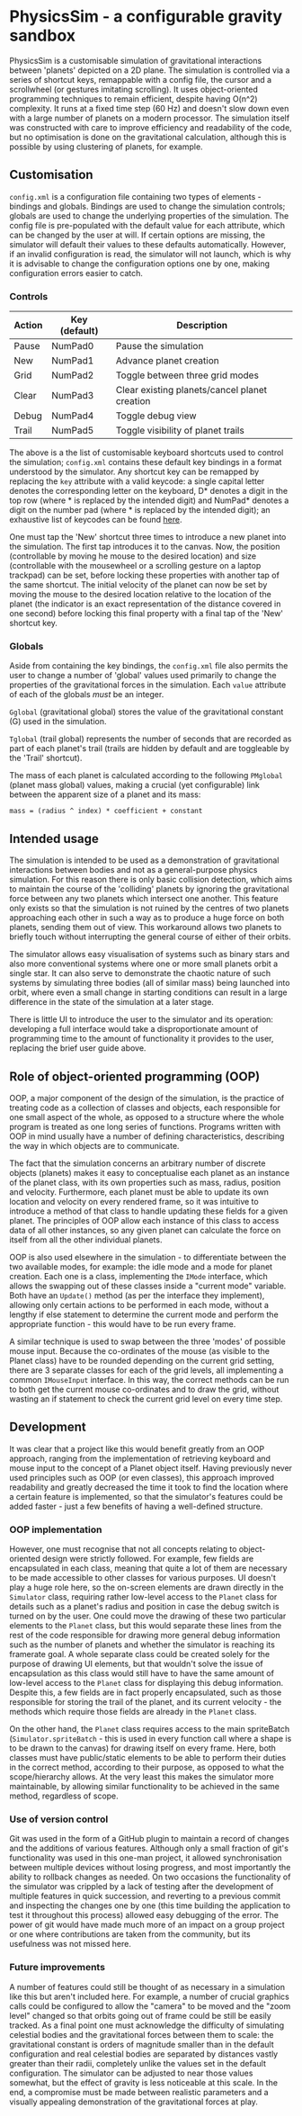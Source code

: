 # PhysicsSim - a configurable gravity sandbox

PhysicsSim is a customisable simulation of gravitational interactions between 'planets' depicted on a 2D plane. The simulation is controlled via a series of shortcut keys, remappable with a config file, the cursor and a scrollwheel (or gestures imitating scrolling). It uses object-oriented programming techniques to remain efficient, despite having O(n^2) complexity. It runs at a fixed time step (60 Hz) and doesn't slow down even with a large number of planets on a modern processor. The simulation itself was constructed with care to improve efficiency and readability of the code, but no optimisation is done on the gravitational calculation, although this is possible by using clustering of planets, for example.

## Customisation

`config.xml` is a configuration file containing two types of elements - bindings and globals. Bindings are used to change the simulation controls; globals are used to change the underlying properties of the simulation. The config file is pre-populated with the default value for each attribute, which can be changed by the user at will. If certain options are missing, the simulator will default their values to these defaults automatically. However, if an invalid configuration is read, the simulator will not launch, which is why it is advisable to change the configuration options one by one, making configuration errors easier to catch.

### Controls

| Action | Key (default) | Description                                  |
|--------|---------------|----------------------------------------------|
| Pause  | NumPad0       | Pause the simulation                         |
| New    | NumPad1       | Advance planet creation                      |
| Grid   | NumPad2       | Toggle between three grid modes              |
| Clear  | NumPad3       | Clear existing planets/cancel planet creation|
| Debug  | NumPad4       | Toggle debug view                            |
| Trail  | NumPad5       | Toggle visibility of planet trails           |

The above is a the list of customisable keyboard shortcuts used to control the simulation; `config.xml` contains these default key bindings in a format understood by the simulator.  Any shortcut key can be remapped by replacing the `key` attribute with a valid keycode: a single capital letter denotes the corresponding letter on the keyboard, D* denotes a digit in the top row (where * is replaced by the intended digit) and NumPad* denotes a digit on the number pad (where * is replaced by the intended digit); an exhaustive list of keycodes can be found [here](https://docs.microsoft.com/en-us/dotnet/api/system.windows.forms.keys?view=netframework-4.7.2#fields).

One must tap the 'New' shortcut three times to introduce a new planet into the simulation. The first tap introduces it to the canvas. Now, the position (controllable by moving he mouse to the desired location) and size (controllable with the mousewheel or a scrolling gesture on a laptop trackpad) can be set, before locking these properties with another tap of the same shortcut. The initial velocity of the planet can now be set by moving the mouse to the desired location relative to the location of the planet (the indicator is an exact representation of the distance covered in one second) before locking this final property with a final tap of the 'New' shortcut key.

### Globals

Aside from containing the key bindings, the `config.xml` file also permits the user to change a number of 'global' values used primarily to change the properties of the gravitational forces in the simulation. Each `value` attribute of each of the globals _must_ be an integer.

`Gglobal` (gravitational global) stores the value of the gravitational constant (G) used in the simulation.
 
`Tglobal` (trail global) represents the number of seconds that are recorded as part of each planet's trail (trails are hidden by default and are toggleable by the 'Trail' shortcut).
 
The mass of each planet is calculated according to the following `PMglobal` (planet mass global) values, making a crucial (yet configurable) link between the apparent size of a planet and its mass:

`mass = (radius ^ index) * coefficient + constant`

## Intended usage

The simulation is intended to be used as a demonstration of gravitational interactions between bodies and not as a general-purpose physics simulation. For this reason there is only basic collision detection, which aims to maintain the course of the 'colliding' planets by ignoring the gravitational force between any two planets which intersect one another. This feature only exists so that the simulation is not ruined by the centres of two planets approaching each other in such a way as to produce a huge force on both planets, sending them out of view. This workaround allows two planets to briefly touch without interrupting the general course of either of their orbits.

The simulator allows easy visualisation of systems such as binary stars and also more conventional systems where one or more small planets orbit a single star. It can also serve to demonstrate the chaotic nature of such systems by simulating three bodies (all of similar mass) being launched into orbit, where even a small change in starting conditions can result in a large difference in the state of the simulation at a later stage.

There is little UI to introduce the user to the simulator and its operation: developing a full interface would take a disproportionate amount of programming time to the amount of functionality it provides to the user, replacing the brief user guide above.

## Role of object-oriented programming (OOP)

OOP, a major component of the design of the simulation, is the practice of treating code as a collection of classes and objects, each responsible for one small aspect of the whole, as opposed to a structure where the whole program is treated as one long series of functions. Programs written with OOP in mind usually have a number of defining characteristics, describing the way in which objects are to communicate.

The fact that the simulation concerns an arbitrary number of discrete objects (planets) makes it easy to conceptualise each planet as an instance of the planet class, with its own properties such as mass, radius, position and velocity. Furthermore, each planet must be able to update its own location and velocity on every rendered frame, so it was intuitive to introduce a method of that class to handle updating these fields for a given planet. The principles of OOP allow each instance of this class to access data of all other instances, so any given planet can calculate the force on itself from all the other individual planets.

OOP is also used elsewhere in the simulation - to differentiate between the two available modes, for example: the idle mode and a mode for planet creation. Each one is a class, implementing the `IMode` interface, which allows the swapping out of these classes inside a "current mode" variable. Both have an `Update()` method (as per the interface they implement), allowing only certain actions to be performed in each mode, without a lengthy if else statement to determine the current mode and perform the appropriate function - this would have to be run every frame.

A similar technique is used to swap between the three 'modes' of possible mouse input. Because the co-ordinates of the mouse (as visible to the Planet class) have to be rounded depending on the current grid setting, there are 3 separate classes for each of the grid levels, all implementing a common `IMouseInput` interface. In this way, the correct methods can be run to both get the current mouse co-ordinates and to draw the grid, without wasting an if statement to check the current grid level on every time step.

## Development

It was clear that a project like this would benefit greatly from an OOP approach, ranging from the implementation of retrieving keyboard and mouse input to the concept of a Planet object itself. Having previously never used principles such as OOP (or even classes), this approach improved readability and greatly decreased the time it took to find the location where a certain feature is implemented, so that the simulator's features could be added faster - just a few benefits of having a well-defined structure.

### OOP implementation

However, one must recognise that not all concepts relating to object-oriented design were strictly followed. For example, few fields are encapsulated in each class, meaning that quite a lot of them are necessary to be made accessible to other classes for various purposes. UI doesn't play a huge role here, so the on-screen elements are drawn directly in the `Simulator` class, requiring rather low-level access to the `Planet` class for details such as a planet's radius and position in case the debug switch is turned on by the user. One could move the drawing of these two particular elements to the `Planet` class, but this would separate these lines from the rest of the code responsible for drawing more general debug information such as the number of planets and whether the simulator is reaching its framerate goal. A whole separate class could be created solely for the purpose of drawing UI elements, but that wouldn't solve the issue of encapsulation as this class would still have to have the same amount of low-level access to the `Planet` class for displaying this debug information. Despite this, a few fields are in fact properly encapsulated, such as those responsible for storing the trail of the planet, and its current velocity - the methods which require those fields are already in the `Planet` class.

On the other hand, the `Planet` class requires access to the main spriteBatch (`Simulator.spriteBatch` - this is used in every function call where a shape is to be drawn to the canvas) for drawing itself on every frame. Here, both classes must have public/static elements to be able to perform their duties in the correct method, according to their purpose, as opposed to what the scope/hierarchy allows. At the very least this makes the simulator more maintainable, by allowing similar functionality to be achieved in the same method, regardless of scope.

### Use of version control
Git was used in the form of a GitHub plugin to maintain a record of changes and the additions of various features. Although only a small fraction of git's functionality was used in this one-man project, it allowed synchronisation between multiple devices without losing progress, and most importantly the ability to rollback changes as needed. On two occasions the functionality of the simulator was crippled by a lack of testing after the development of multiple features in quick succession, and reverting to a previous commit and inspecting the changes one by one (this time building the application to test it throughout this process) allowed easy debugging of the error. The power of git would have made much more of an impact on a group project or one where contributions are taken from the community, but its usefulness was not missed here.

### Future improvements

A number of features could still be thought of as necessary in a simulation like this but aren't included here. For example, a number of crucial graphics calls could be configured to allow the "camera" to be moved and the "zoom level" changed so that orbits going out of frame could be still be easily tracked. As a final point one must acknowledge the difficulty of simulating celestial bodies and the gravitational forces between them to scale: the gravitational constant is orders of magnitude smaller than in the default configuration and real celestial bodies are separated by distances vastly greater than their radii, completely unlike the values set in the default configuration. The simulator can be adjusted to near those values somewhat, but the effect of gravity is less noticeable at this scale. In the end, a compromise must be made between realistic parameters and a visually appealing demonstration of the gravitational forces at play.